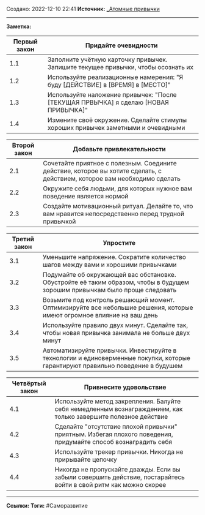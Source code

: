 Создано: 2022-12-10 22:41
**Источник:** [_Атомные привычки](_Атомные%20привычки.md)
***
**Заметка:** 

| Первый  закон | Придайте очевидности                                                                |
| ------------- | ----------------------------------------------------------------------------------- |
| 1.1           | Заполните учётную карточку привычек. Запишите текущее привычки, чтобы осознать их   |
| 1.2           | Используйте реализационные намерения: "Я буду [ДЕЙСТВИЕ] в [ВРЕМЯ] в [МЕСТО]"       |
| 1.3           | Используйте наложение привычек: "После [ТЕКУЩАЯ ПРВЫЧКА] я сделаю [НОВАЯ ПРИВЫЧКА]" |
| 1.4           | Измените своё окружение. Сделайте стимулы хороших привычек заметными и очевидными   |

| Второй  закон | Добавьте привлекательности                                                                                                |
| ------------- | ------------------------------------------------------------------------------------------------------------------------- |
| 2.1           | Сочетайте приятное с полезным. Соедините действие, которое вы хотите сделать, с действием, которое вам необходимо сделать |
| 2.2           | Окружите себя людьми, для которых нужное вам поведение является нормой                                                    |
| 2.3           | Создайте мотивационный ритуал. Делайте то, что вам нравится непосредственно перед трудной привычкой                       |

| Третий  закон | Упростите                                                                                                                       |
| ------------- | ------------------------------------------------------------------------------------------------------------------------------- |
| 3.1           | Уменьшите напряжение. Сократите количество шагов между вами и хорошими привычками                                               |
| 3.2           | Подумайте об окружающей вас обстановке. Обустройте её таким образом, чтобы в будущем зорошим привычкам было проще следовать     |
| 3.3           | Возьмите под контроль решающий момент. Оптимизируйте все небольшие решения, которые имеют огромное влияние на ваш день          |
| 3.4           | Используйте правило двух минут. Сделайте так, чтобы новая привычка занимала не больше двух минут                                |
| 3.5           | Автоматизируйте привычки. Инвестируйте в технологии и единоверменные покупки, которые гарантируют правильно поведение в будушем |

| Четвёртый  закон | Привнесите удовольствие                                                                                           |
| ---------------- | ----------------------------------------------------------------------------------------------------------------- |
| 4.1              | Используйте метод закрепления. Балуйте себя немедленным вознаграждением, как только завершите полезное действие   |
| 4.2              | Сделайте "отсутствие плохой привычки" приятным. Избегая плохого поведения, придумайте способ вознаградить себя    |
| 4.3              | Используйте трекер привычки. Никогда не прирывайте цепочку                                                        |
| 4.4              | Никогда не пропускайте дважды. Если вы забыли совершить действие, постарайтесь войти в свой ритм как можно скорее |
***
**Ссылки:** 
**Тэги:** #Саморазвитие 


